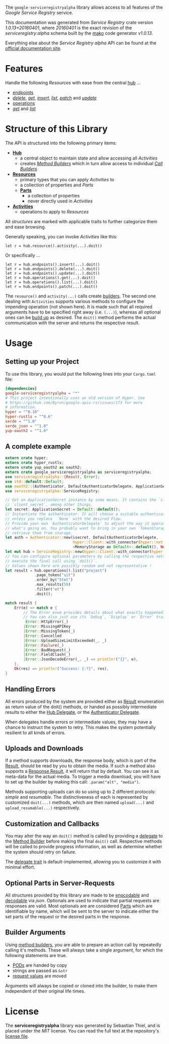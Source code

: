 <!---
DO NOT EDIT !
This file was generated automatically from 'src/mako/api/README.md.mako'
DO NOT EDIT !
-->
The `google-serviceregistryalpha` library allows access to all features of the *Google Service Registry* service.

This documentation was generated from *Service Registry* crate version *1.0.13+20160401*, where *20160401* is the exact revision of the *serviceregistry:alpha* schema built by the [mako](http://www.makotemplates.org/) code generator *v1.0.13*.

Everything else about the *Service Registry* *alpha* API can be found at the
[official documentation site](https://developers.google.com/cloud-serviceregistry/).
# Features

Handle the following *Resources* with ease from the central [hub](https://docs.rs/google-serviceregistryalpha/1.0.13+20160401/google_serviceregistryalpha/struct.ServiceRegistry.html) ... 

* [endpoints](https://docs.rs/google-serviceregistryalpha/1.0.13+20160401/google_serviceregistryalpha/struct.Endpoint.html)
 * [*delete*](https://docs.rs/google-serviceregistryalpha/1.0.13+20160401/google_serviceregistryalpha/struct.EndpointDeleteCall.html), [*get*](https://docs.rs/google-serviceregistryalpha/1.0.13+20160401/google_serviceregistryalpha/struct.EndpointGetCall.html), [*insert*](https://docs.rs/google-serviceregistryalpha/1.0.13+20160401/google_serviceregistryalpha/struct.EndpointInsertCall.html), [*list*](https://docs.rs/google-serviceregistryalpha/1.0.13+20160401/google_serviceregistryalpha/struct.EndpointListCall.html), [*patch*](https://docs.rs/google-serviceregistryalpha/1.0.13+20160401/google_serviceregistryalpha/struct.EndpointPatchCall.html) and [*update*](https://docs.rs/google-serviceregistryalpha/1.0.13+20160401/google_serviceregistryalpha/struct.EndpointUpdateCall.html)
* [operations](https://docs.rs/google-serviceregistryalpha/1.0.13+20160401/google_serviceregistryalpha/struct.Operation.html)
 * [*get*](https://docs.rs/google-serviceregistryalpha/1.0.13+20160401/google_serviceregistryalpha/struct.OperationGetCall.html) and [*list*](https://docs.rs/google-serviceregistryalpha/1.0.13+20160401/google_serviceregistryalpha/struct.OperationListCall.html)




# Structure of this Library

The API is structured into the following primary items:

* **[Hub](https://docs.rs/google-serviceregistryalpha/1.0.13+20160401/google_serviceregistryalpha/struct.ServiceRegistry.html)**
    * a central object to maintain state and allow accessing all *Activities*
    * creates [*Method Builders*](https://docs.rs/google-serviceregistryalpha/1.0.13+20160401/google_serviceregistryalpha/trait.MethodsBuilder.html) which in turn
      allow access to individual [*Call Builders*](https://docs.rs/google-serviceregistryalpha/1.0.13+20160401/google_serviceregistryalpha/trait.CallBuilder.html)
* **[Resources](https://docs.rs/google-serviceregistryalpha/1.0.13+20160401/google_serviceregistryalpha/trait.Resource.html)**
    * primary types that you can apply *Activities* to
    * a collection of properties and *Parts*
    * **[Parts](https://docs.rs/google-serviceregistryalpha/1.0.13+20160401/google_serviceregistryalpha/trait.Part.html)**
        * a collection of properties
        * never directly used in *Activities*
* **[Activities](https://docs.rs/google-serviceregistryalpha/1.0.13+20160401/google_serviceregistryalpha/trait.CallBuilder.html)**
    * operations to apply to *Resources*

All *structures* are marked with applicable traits to further categorize them and ease browsing.

Generally speaking, you can invoke *Activities* like this:

```Rust,ignore
let r = hub.resource().activity(...).doit()
```

Or specifically ...

```ignore
let r = hub.endpoints().insert(...).doit()
let r = hub.endpoints().delete(...).doit()
let r = hub.endpoints().update(...).doit()
let r = hub.operations().get(...).doit()
let r = hub.operations().list(...).doit()
let r = hub.endpoints().patch(...).doit()
```

The `resource()` and `activity(...)` calls create [builders][builder-pattern]. The second one dealing with `Activities` 
supports various methods to configure the impending operation (not shown here). It is made such that all required arguments have to be 
specified right away (i.e. `(...)`), whereas all optional ones can be [build up][builder-pattern] as desired.
The `doit()` method performs the actual communication with the server and returns the respective result.

# Usage

## Setting up your Project

To use this library, you would put the following lines into your `Cargo.toml` file:

```toml
[dependencies]
google-serviceregistryalpha = "*"
# This project intentionally uses an old version of Hyper. See
# https://github.com/Byron/google-apis-rs/issues/173 for more
# information.
hyper = "^0.10"
hyper-rustls = "^0.6"
serde = "^1.0"
serde_json = "^1.0"
yup-oauth2 = "^1.0"
```

## A complete example

```Rust
extern crate hyper;
extern crate hyper_rustls;
extern crate yup_oauth2 as oauth2;
extern crate google_serviceregistryalpha as serviceregistryalpha;
use serviceregistryalpha::{Result, Error};
use std::default::Default;
use oauth2::{Authenticator, DefaultAuthenticatorDelegate, ApplicationSecret, MemoryStorage};
use serviceregistryalpha::ServiceRegistry;

// Get an ApplicationSecret instance by some means. It contains the `client_id` and 
// `client_secret`, among other things.
let secret: ApplicationSecret = Default::default();
// Instantiate the authenticator. It will choose a suitable authentication flow for you, 
// unless you replace  `None` with the desired Flow.
// Provide your own `AuthenticatorDelegate` to adjust the way it operates and get feedback about 
// what's going on. You probably want to bring in your own `TokenStorage` to persist tokens and
// retrieve them from storage.
let auth = Authenticator::new(&secret, DefaultAuthenticatorDelegate,
                              hyper::Client::with_connector(hyper::net::HttpsConnector::new(hyper_rustls::TlsClient::new())),
                              <MemoryStorage as Default>::default(), None);
let mut hub = ServiceRegistry::new(hyper::Client::with_connector(hyper::net::HttpsConnector::new(hyper_rustls::TlsClient::new())), auth);
// You can configure optional parameters by calling the respective setters at will, and
// execute the final call using `doit()`.
// Values shown here are possibly random and not representative !
let result = hub.operations().list("project")
             .page_token("sit")
             .order_by("Stet")
             .max_results(59)
             .filter("et")
             .doit();

match result {
    Err(e) => match e {
        // The Error enum provides details about what exactly happened.
        // You can also just use its `Debug`, `Display` or `Error` traits
         Error::HttpError(_)
        |Error::MissingAPIKey
        |Error::MissingToken(_)
        |Error::Cancelled
        |Error::UploadSizeLimitExceeded(_, _)
        |Error::Failure(_)
        |Error::BadRequest(_)
        |Error::FieldClash(_)
        |Error::JsonDecodeError(_, _) => println!("{}", e),
    },
    Ok(res) => println!("Success: {:?}", res),
}

```
## Handling Errors

All errors produced by the system are provided either as [Result](https://docs.rs/google-serviceregistryalpha/1.0.13+20160401/google_serviceregistryalpha/enum.Result.html) enumeration as return value of 
the doit() methods, or handed as possibly intermediate results to either the 
[Hub Delegate](https://docs.rs/google-serviceregistryalpha/1.0.13+20160401/google_serviceregistryalpha/trait.Delegate.html), or the [Authenticator Delegate](https://docs.rs/yup-oauth2/*/yup_oauth2/trait.AuthenticatorDelegate.html).

When delegates handle errors or intermediate values, they may have a chance to instruct the system to retry. This 
makes the system potentially resilient to all kinds of errors.

## Uploads and Downloads
If a method supports downloads, the response body, which is part of the [Result](https://docs.rs/google-serviceregistryalpha/1.0.13+20160401/google_serviceregistryalpha/enum.Result.html), should be
read by you to obtain the media.
If such a method also supports a [Response Result](https://docs.rs/google-serviceregistryalpha/1.0.13+20160401/google_serviceregistryalpha/trait.ResponseResult.html), it will return that by default.
You can see it as meta-data for the actual media. To trigger a media download, you will have to set up the builder by making
this call: `.param("alt", "media")`.

Methods supporting uploads can do so using up to 2 different protocols: 
*simple* and *resumable*. The distinctiveness of each is represented by customized 
`doit(...)` methods, which are then named `upload(...)` and `upload_resumable(...)` respectively.

## Customization and Callbacks

You may alter the way an `doit()` method is called by providing a [delegate](https://docs.rs/google-serviceregistryalpha/1.0.13+20160401/google_serviceregistryalpha/trait.Delegate.html) to the 
[Method Builder](https://docs.rs/google-serviceregistryalpha/1.0.13+20160401/google_serviceregistryalpha/trait.CallBuilder.html) before making the final `doit()` call. 
Respective methods will be called to provide progress information, as well as determine whether the system should 
retry on failure.

The [delegate trait](https://docs.rs/google-serviceregistryalpha/1.0.13+20160401/google_serviceregistryalpha/trait.Delegate.html) is default-implemented, allowing you to customize it with minimal effort.

## Optional Parts in Server-Requests

All structures provided by this library are made to be [enocodable](https://docs.rs/google-serviceregistryalpha/1.0.13+20160401/google_serviceregistryalpha/trait.RequestValue.html) and 
[decodable](https://docs.rs/google-serviceregistryalpha/1.0.13+20160401/google_serviceregistryalpha/trait.ResponseResult.html) via *json*. Optionals are used to indicate that partial requests are responses 
are valid.
Most optionals are are considered [Parts](https://docs.rs/google-serviceregistryalpha/1.0.13+20160401/google_serviceregistryalpha/trait.Part.html) which are identifiable by name, which will be sent to 
the server to indicate either the set parts of the request or the desired parts in the response.

## Builder Arguments

Using [method builders](https://docs.rs/google-serviceregistryalpha/1.0.13+20160401/google_serviceregistryalpha/trait.CallBuilder.html), you are able to prepare an action call by repeatedly calling it's methods.
These will always take a single argument, for which the following statements are true.

* [PODs][wiki-pod] are handed by copy
* strings are passed as `&str`
* [request values](https://docs.rs/google-serviceregistryalpha/1.0.13+20160401/google_serviceregistryalpha/trait.RequestValue.html) are moved

Arguments will always be copied or cloned into the builder, to make them independent of their original life times.

[wiki-pod]: http://en.wikipedia.org/wiki/Plain_old_data_structure
[builder-pattern]: http://en.wikipedia.org/wiki/Builder_pattern
[google-go-api]: https://github.com/google/google-api-go-client

# License
The **serviceregistryalpha** library was generated by Sebastian Thiel, and is placed 
under the *MIT* license.
You can read the full text at the repository's [license file][repo-license].

[repo-license]: https://github.com/Byron/google-apis-rsblob/master/LICENSE.md
